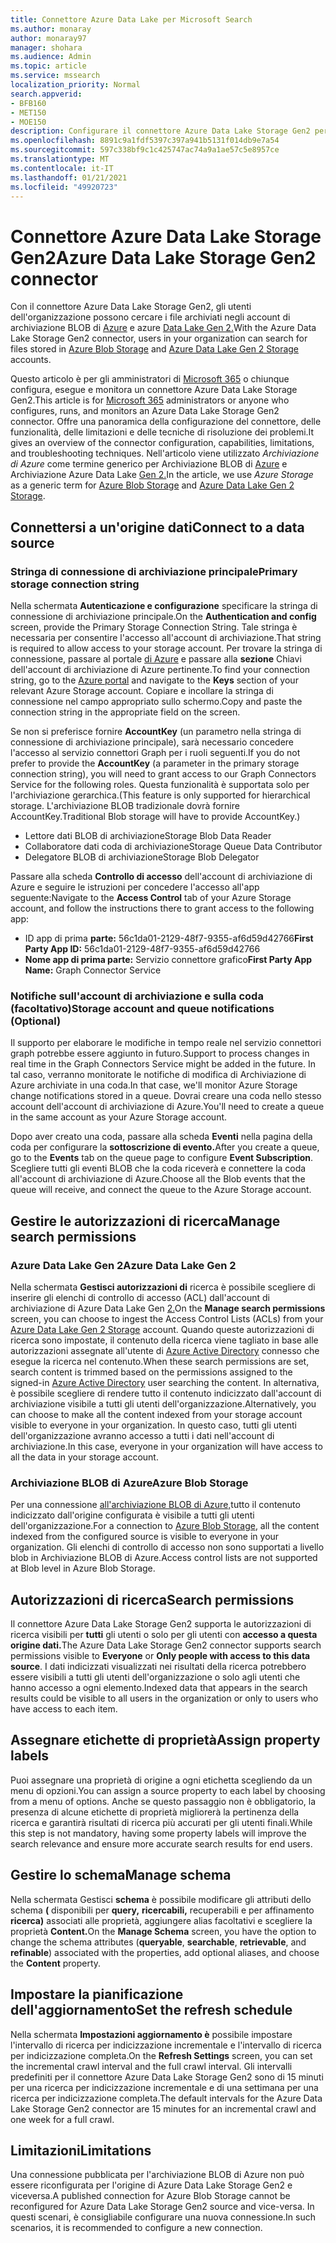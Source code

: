 ```yaml
---
title: Connettore Azure Data Lake per Microsoft Search
ms.author: monaray
author: monaray97
manager: shohara
ms.audience: Admin
ms.topic: article
ms.service: mssearch
localization_priority: Normal
search.appverid:
- BFB160
- MET150
- MOE150
description: Configurare il connettore Azure Data Lake Storage Gen2 per Microsoft Search
ms.openlocfilehash: 8891c9a1fdf5397c397a941b5131f014db9e7a54
ms.sourcegitcommit: 597c338bf9c1c425747ac74a9a1ae57c5e8957ce
ms.translationtype: MT
ms.contentlocale: it-IT
ms.lasthandoff: 01/21/2021
ms.locfileid: "49920723"
---
```

# <a name="azure-data-lake-storage-gen2-connector"></a><span data-ttu-id="279e8-103">Connettore Azure Data Lake Storage Gen2</span><span class="sxs-lookup"><span data-stu-id="279e8-103">Azure Data Lake Storage Gen2 connector</span></span>

<span data-ttu-id="279e8-104">Con il connettore Azure Data Lake Storage Gen2, gli utenti dell'organizzazione possono cercare i file archiviati negli account di archiviazione BLOB di [Azure](https://docs.microsoft.com/azure/storage/blobs/storage-blobs-introduction) e azure [Data Lake Gen 2.](https://docs.microsoft.com/azure/storage/blobs/data-lake-storage-introduction)</span><span class="sxs-lookup"><span data-stu-id="279e8-104">With the Azure Data Lake Storage Gen2 connector, users in your organization can search for files stored in [Azure Blob Storage](https://docs.microsoft.com/azure/storage/blobs/storage-blobs-introduction) and [Azure Data Lake Gen 2 Storage](https://docs.microsoft.com/azure/storage/blobs/data-lake-storage-introduction) accounts.</span></span>

<span data-ttu-id="279e8-105">Questo articolo è per gli amministratori di [Microsoft 365](https://www.microsoft.com/microsoft-365) o chiunque configura, esegue e monitora un connettore Azure Data Lake Storage Gen2.</span><span class="sxs-lookup"><span data-stu-id="279e8-105">This article is for [Microsoft 365](https://www.microsoft.com/microsoft-365) administrators or anyone who configures, runs, and monitors an Azure Data Lake Storage Gen2 connector.</span></span> <span data-ttu-id="279e8-106">Offre una panoramica della configurazione del connettore, delle funzionalità, delle limitazioni e delle tecniche di risoluzione dei problemi.</span><span class="sxs-lookup"><span data-stu-id="279e8-106">It gives an overview of the connector configuration, capabilities, limitations, and troubleshooting techniques.</span></span> <span data-ttu-id="279e8-107">Nell'articolo viene utilizzato *Archiviazione di Azure* come termine generico per Archiviazione BLOB di [Azure](https://docs.microsoft.com/azure/storage/blobs/storage-blobs-introduction) e Archiviazione Azure Data Lake [Gen 2.](https://docs.microsoft.com/azure/storage/blobs/data-lake-storage-introduction)</span><span class="sxs-lookup"><span data-stu-id="279e8-107">In the article, we use *Azure Storage* as a generic term for [Azure Blob Storage](https://docs.microsoft.com/azure/storage/blobs/storage-blobs-introduction) and [Azure Data Lake Gen 2 Storage](https://docs.microsoft.com/azure/storage/blobs/data-lake-storage-introduction).</span></span>

## <a name="connect-to-a-data-source"></a><span data-ttu-id="279e8-108">Connettersi a un'origine dati</span><span class="sxs-lookup"><span data-stu-id="279e8-108">Connect to a data source</span></span>

### <a name="primary-storage-connection-string"></a><span data-ttu-id="279e8-109">Stringa di connessione di archiviazione principale</span><span class="sxs-lookup"><span data-stu-id="279e8-109">Primary storage connection string</span></span>

<span data-ttu-id="279e8-110">Nella schermata **Autenticazione e configurazione** specificare la stringa di connessione di archiviazione principale.</span><span class="sxs-lookup"><span data-stu-id="279e8-110">On the **Authentication and config** screen, provide the Primary Storage Connection String.</span></span> <span data-ttu-id="279e8-111">Tale stringa è necessaria per consentire l'accesso all'account di archiviazione.</span><span class="sxs-lookup"><span data-stu-id="279e8-111">That string is required to allow access to your storage account.</span></span> <span data-ttu-id="279e8-112">Per trovare la stringa di connessione, passare al portale [di Azure](https://ms.portal.azure.com/#home) e passare alla **sezione** Chiavi dell'account di archiviazione di Azure pertinente.</span><span class="sxs-lookup"><span data-stu-id="279e8-112">To find your connection string, go to the [Azure portal](https://ms.portal.azure.com/#home) and navigate to the **Keys** section of your relevant Azure Storage account.</span></span> <span data-ttu-id="279e8-113">Copiare e incollare la stringa di connessione nel campo appropriato sullo schermo.</span><span class="sxs-lookup"><span data-stu-id="279e8-113">Copy and paste the connection string in the appropriate field on the screen.</span></span>

<span data-ttu-id="279e8-114">Se non si preferisce fornire **AccountKey** (un parametro nella stringa di connessione di archiviazione principale), sarà necessario concedere l'accesso al servizio connettori Graph per i ruoli seguenti.</span><span class="sxs-lookup"><span data-stu-id="279e8-114">If you do not prefer to provide the **AccountKey** (a parameter in the primary storage connection string), you will need to grant access to our Graph Connectors Service for the following roles.</span></span> <span data-ttu-id="279e8-115">Questa funzionalità è supportata solo per l'archiviazione gerarchica.</span><span class="sxs-lookup"><span data-stu-id="279e8-115">(This feature is only supported for hierarchical storage.</span></span> <span data-ttu-id="279e8-116">L'archiviazione BLOB tradizionale dovrà fornire AccountKey.</span><span class="sxs-lookup"><span data-stu-id="279e8-116">Traditional Blob storage will have to provide AccountKey.)</span></span>
* <span data-ttu-id="279e8-117">Lettore dati BLOB di archiviazione</span><span class="sxs-lookup"><span data-stu-id="279e8-117">Storage Blob Data Reader</span></span>
* <span data-ttu-id="279e8-118">Collaboratore dati coda di archiviazione</span><span class="sxs-lookup"><span data-stu-id="279e8-118">Storage Queue Data Contributor</span></span>
* <span data-ttu-id="279e8-119">Delegatore BLOB di archiviazione</span><span class="sxs-lookup"><span data-stu-id="279e8-119">Storage Blob Delegator</span></span>

<span data-ttu-id="279e8-120">Passare alla scheda **Controllo di accesso** dell'account di archiviazione di Azure e seguire le istruzioni per concedere l'accesso all'app seguente:</span><span class="sxs-lookup"><span data-stu-id="279e8-120">Navigate to the **Access Control** tab of your Azure Storage account, and follow the instructions there to grant access to the following app:</span></span>

* <span data-ttu-id="279e8-121">ID app di prima **parte:** 56c1da01-2129-48f7-9355-af6d59d42766</span><span class="sxs-lookup"><span data-stu-id="279e8-121">**First Party App ID:** 56c1da01-2129-48f7-9355-af6d59d42766</span></span>
* <span data-ttu-id="279e8-122">**Nome app di prima parte:** Servizio connettore grafico</span><span class="sxs-lookup"><span data-stu-id="279e8-122">**First Party App Name:** Graph Connector Service</span></span>

### <a name="storage-account-and-queue-notifications-optional"></a><span data-ttu-id="279e8-123">Notifiche sull'account di archiviazione e sulla coda (facoltativo)</span><span class="sxs-lookup"><span data-stu-id="279e8-123">Storage account and queue notifications (Optional)</span></span>

<span data-ttu-id="279e8-124">Il supporto per elaborare le modifiche in tempo reale nel servizio connettori graph potrebbe essere aggiunto in futuro.</span><span class="sxs-lookup"><span data-stu-id="279e8-124">Support to process changes in real time in the Graph Connectors Service might be added in the future.</span></span> <span data-ttu-id="279e8-125">In tal caso, verranno monitorate le notifiche di modifica di Archiviazione di Azure archiviate in una coda.</span><span class="sxs-lookup"><span data-stu-id="279e8-125">In that case, we'll monitor Azure Storage change notifications stored in a queue.</span></span> <span data-ttu-id="279e8-126">Dovrai creare una coda nello stesso account dell'account di archiviazione di Azure.</span><span class="sxs-lookup"><span data-stu-id="279e8-126">You'll need to create a queue in the same account as your Azure Storage account.</span></span>

<span data-ttu-id="279e8-127">Dopo aver creato una coda, passare alla scheda **Eventi** nella pagina della coda per configurare la **sottoscrizione di evento.**</span><span class="sxs-lookup"><span data-stu-id="279e8-127">After you create a queue, go to the **Events** tab on the queue page to configure **Event Subscription**.</span></span> <span data-ttu-id="279e8-128">Scegliere tutti gli eventi BLOB che la coda riceverà e connettere la coda all'account di archiviazione di Azure.</span><span class="sxs-lookup"><span data-stu-id="279e8-128">Choose all the Blob events that the queue will receive, and connect the queue to the Azure Storage account.</span></span>

## <a name="manage-search-permissions"></a><span data-ttu-id="279e8-129">Gestire le autorizzazioni di ricerca</span><span class="sxs-lookup"><span data-stu-id="279e8-129">Manage search permissions</span></span>

### <a name="azure-data-lake-gen-2"></a><span data-ttu-id="279e8-130">Azure Data Lake Gen 2</span><span class="sxs-lookup"><span data-stu-id="279e8-130">Azure Data Lake Gen 2</span></span>

<span data-ttu-id="279e8-131">Nella schermata **Gestisci autorizzazioni di** ricerca è possibile scegliere di inserire gli elenchi di controllo di accesso (ACL) dall'account di archiviazione di Azure Data Lake Gen [2.](https://docs.microsoft.com/azure/storage/blobs/data-lake-storage-introduction)</span><span class="sxs-lookup"><span data-stu-id="279e8-131">On the **Manage search permissions** screen, you can choose to ingest the Access Control Lists (ACLs) from your [Azure Data Lake Gen 2 Storage](https://docs.microsoft.com/azure/storage/blobs/data-lake-storage-introduction) account.</span></span> <span data-ttu-id="279e8-132">Quando queste autorizzazioni di ricerca sono impostate, il contenuto della ricerca viene tagliato in base alle autorizzazioni assegnate all'utente di [Azure Active Directory](https://docs.microsoft.com/azure/active-directory/) connesso che esegue la ricerca nel contenuto.</span><span class="sxs-lookup"><span data-stu-id="279e8-132">When these search permissions are set, search content is trimmed based on the permissions assigned to the signed-in [Azure Active Directory](https://docs.microsoft.com/azure/active-directory/) user searching the content.</span></span> <span data-ttu-id="279e8-133">In alternativa, è possibile scegliere di rendere tutto il contenuto indicizzato dall'account di archiviazione visibile a tutti gli utenti dell'organizzazione.</span><span class="sxs-lookup"><span data-stu-id="279e8-133">Alternatively, you can choose to make all the content indexed from your storage account visible to everyone in your organization.</span></span> <span data-ttu-id="279e8-134">In questo caso, tutti gli utenti dell'organizzazione avranno accesso a tutti i dati nell'account di archiviazione.</span><span class="sxs-lookup"><span data-stu-id="279e8-134">In this case, everyone in your organization will have access to all the data in your storage account.</span></span>

### <a name="azure-blob-storage"></a><span data-ttu-id="279e8-135">Archiviazione BLOB di Azure</span><span class="sxs-lookup"><span data-stu-id="279e8-135">Azure Blob Storage</span></span>

<span data-ttu-id="279e8-136">Per una connessione [all'archiviazione BLOB di Azure,](https://docs.microsoft.com/azure/storage/blobs/storage-blobs-introduction)tutto il contenuto indicizzato dall'origine configurata è visibile a tutti gli utenti dell'organizzazione.</span><span class="sxs-lookup"><span data-stu-id="279e8-136">For a connection to [Azure Blob Storage](https://docs.microsoft.com/azure/storage/blobs/storage-blobs-introduction), all the content indexed from the configured source is visible to everyone in your organization.</span></span> <span data-ttu-id="279e8-137">Gli elenchi di controllo di accesso non sono supportati a livello blob in Archiviazione BLOB di Azure.</span><span class="sxs-lookup"><span data-stu-id="279e8-137">Access control lists are not supported at Blob level in Azure Blob Storage.</span></span>

## <a name="search-permissions"></a><span data-ttu-id="279e8-138">Autorizzazioni di ricerca</span><span class="sxs-lookup"><span data-stu-id="279e8-138">Search permissions</span></span>

<span data-ttu-id="279e8-139">Il connettore Azure Data Lake Storage Gen2 supporta le autorizzazioni di ricerca visibili per **tutti** gli utenti o solo per gli utenti con **accesso a questa origine dati.**</span><span class="sxs-lookup"><span data-stu-id="279e8-139">The Azure Data Lake Storage Gen2 connector supports search permissions visible to **Everyone** or **Only people with access to this data source**.</span></span> <span data-ttu-id="279e8-140">I dati indicizzati visualizzati nei risultati della ricerca potrebbero essere visibili a tutti gli utenti dell'organizzazione o solo agli utenti che hanno accesso a ogni elemento.</span><span class="sxs-lookup"><span data-stu-id="279e8-140">Indexed data that appears in the search results could be visible to all users in the organization or only to users who have access to each item.</span></span>

## <a name="assign-property-labels"></a><span data-ttu-id="279e8-141">Assegnare etichette di proprietà</span><span class="sxs-lookup"><span data-stu-id="279e8-141">Assign property labels</span></span>

<span data-ttu-id="279e8-142">Puoi assegnare una proprietà di origine a ogni etichetta scegliendo da un menu di opzioni.</span><span class="sxs-lookup"><span data-stu-id="279e8-142">You can assign a source property to each label by choosing from a menu of options.</span></span> <span data-ttu-id="279e8-143">Anche se questo passaggio non è obbligatorio, la presenza di alcune etichette di proprietà migliorerà la pertinenza della ricerca e garantirà risultati di ricerca più accurati per gli utenti finali.</span><span class="sxs-lookup"><span data-stu-id="279e8-143">While this step is not mandatory, having some property labels will improve the search relevance and ensure more accurate search results for end users.</span></span>

## <a name="manage-schema"></a><span data-ttu-id="279e8-144">Gestire lo schema</span><span class="sxs-lookup"><span data-stu-id="279e8-144">Manage schema</span></span>

<span data-ttu-id="279e8-145">Nella schermata Gestisci **schema** è possibile modificare gli attributi dello schema **(** disponibili per **query,** **ricercabili,** recuperabili e per affinamento **ricerca)** associati alle proprietà, aggiungere alias facoltativi e scegliere la proprietà **Content.**</span><span class="sxs-lookup"><span data-stu-id="279e8-145">On the **Manage Schema** screen, you have the option to change the schema attributes (**queryable**, **searchable**, **retrievable**, and **refinable**) associated with the properties, add optional aliases, and choose the **Content** property.</span></span>

## <a name="set-the-refresh-schedule"></a><span data-ttu-id="279e8-146">Impostare la pianificazione dell'aggiornamento</span><span class="sxs-lookup"><span data-stu-id="279e8-146">Set the refresh schedule</span></span>

<span data-ttu-id="279e8-147">Nella schermata **Impostazioni aggiornamento è** possibile impostare l'intervallo di ricerca per indicizzazione incrementale e l'intervallo di ricerca per indicizzazione completa.</span><span class="sxs-lookup"><span data-stu-id="279e8-147">On the **Refresh Settings** screen, you can set the incremental crawl interval and the full crawl interval.</span></span> <span data-ttu-id="279e8-148">Gli intervalli predefiniti per il connettore Azure Data Lake Storage Gen2 sono di 15 minuti per una ricerca per indicizzazione incrementale e di una settimana per una ricerca per indicizzazione completa.</span><span class="sxs-lookup"><span data-stu-id="279e8-148">The default intervals for the Azure Data Lake Storage Gen2 connector are 15 minutes for an incremental crawl and one week for a full crawl.</span></span>

## <a name="limitations"></a><span data-ttu-id="279e8-149">Limitazioni</span><span class="sxs-lookup"><span data-stu-id="279e8-149">Limitations</span></span>

<span data-ttu-id="279e8-150">Una connessione pubblicata per l'archiviazione BLOB di Azure non può essere riconfigurata per l'origine di Azure Data Lake Storage Gen2 e viceversa.</span><span class="sxs-lookup"><span data-stu-id="279e8-150">A published connection for Azure Blob Storage cannot be reconfigured for Azure Data Lake Storage Gen2 source and vice-versa.</span></span> <span data-ttu-id="279e8-151">In questi scenari, è consigliabile configurare una nuova connessione.</span><span class="sxs-lookup"><span data-stu-id="279e8-151">In such scenarios, it is recommended to configure a new connection.</span></span>
